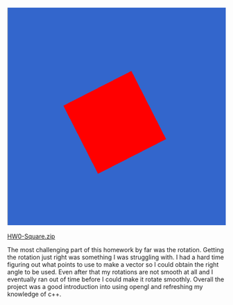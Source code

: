 ![Alt text](HW0.png?raw=true)

[HW0-Square.zip](https://github.com/kalvenschraut/school/files/1314752/HW0-Square.zip)

The most challenging part of this homework by far was the rotation. Getting the rotation just right was something I was struggling with. I had a hard time figuring out what points to use to make a vector so I could obtain the right angle to be used. Even after that my rotations are not smooth at all and I eventually ran out of time before I could make it rotate smoothly. Overall the project was a good introduction into using opengl and refreshing my knowledge of c++.
